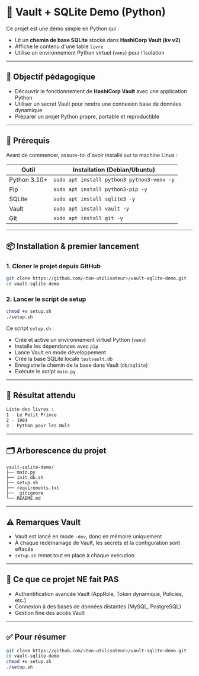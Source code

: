 # 🔐 Vault + SQLite Demo (Python)

Ce projet est une démo simple en Python qui :
- Lit un **chemin de base SQLite** stocké dans **HashiCorp Vault (kv v2)**
- Affiche le contenu d'une table `livre`
- Utilise un environnement Python virtuel (`venv`) pour l'isolation

---

## 🚀 Objectif pédagogique

- Découvrir le fonctionnement de **HashiCorp Vault** avec une application Python
- Utiliser un secret Vault pour rendre une connexion base de données dynamique
- Préparer un projet Python propre, portable et reproductible

---

## 🧰 Prérequis

Avant de commencer, assure-toi d'avoir installé sur ta machine Linux :

| Outil        | Installation (Debian/Ubuntu)                |
|--------------|---------------------------------------------|
| Python 3.10+ | `sudo apt install python3 python3-venv -y` |
| Pip          | `sudo apt install python3-pip -y`          |
| SQLite       | `sudo apt install sqlite3 -y`              |
| Vault        | `sudo apt install vault -y`                |
| Git          | `sudo apt install git -y`                  |

---

## 📦 Installation & premier lancement

### 1. Cloner le projet depuis GitHub

```bash
git clone https://github.com/<ton-utilisateur>/vault-sqlite-demo.git
cd vault-sqlite-demo
```

### 2. Lancer le script de setup

```bash
chmod +x setup.sh
./setup.sh
```

Ce script `setup.sh` :

- Crée et active un environnement virtuel Python (`venv`)
- Installe les dépendances avec `pip`
- Lance Vault en mode développement
- Crée la base SQLite locale `testvault.db`
- Enregistre le chemin de la base dans Vault (`db/sqlite`)
- Exécute le script `main.py`

---

## 🧾 Résultat attendu

```bash
Liste des livres :
1 - Le Petit Prince
2 - 1984
3 - Python pour les Nuls
```

---

## 🗂️ Arborescence du projet

```
vault-sqlite-demo/
├── main.py
├── init_db.sh
├── setup.sh
├── requirements.txt
├── .gitignore
└── README.md
```

---

## ⚠️ Remarques Vault

- Vault est lancé en mode `-dev`, donc en mémoire uniquement
- À chaque redémarrage de Vault, les secrets et la configuration sont effacés
- `setup.sh` remet tout en place à chaque exécution

---

## 🚫 Ce que ce projet NE fait PAS

- Authentification avancée Vault (AppRole, Token dynamique, Policies, etc.)
- Connexion à des bases de données distantes (MySQL, PostgreSQL)
- Gestion fine des accès Vault

---

## ✅ Pour résumer

```bash
git clone https://github.com/<ton-utilisateur>/vault-sqlite-demo.git
cd vault-sqlite-demo
chmod +x setup.sh
./setup.sh
```
